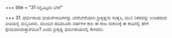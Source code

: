 +++
title = "31 ಸನ್ತವಿಟ್ಟನು ಬೇರೆ"

+++
31. ಧರ್ಮರಾಯ ಭೀಮಸೇನಾದಿಗಳನ್ನು ಬೇರೆಬೇರೆಯಾಗಿ ಶ್ರೀಕೃಷ್ಣನು ಸಂತೈಸಿ, ಮುನಿ ನಿಕರವನ್ನು ಉಚಿತವಾದ ರೀತಿಯಲ್ಲಿ  ಮನ್ನಿಸಿದನು. ಮುಂದಿನ ಹದಿಮೂರು ವರ್ಷಗಳ ಕಾಲ ಈ ರಾಜ ಸಂಕುಲಕ್ಕೆ ಈ ಕಾಡಿನಲ್ಲಿ ಹೇಗೆ ಕ್ಷೇಮವಾಗಿರುತ್ತಾರೆಯೋ?  ಎಂದು ಶ್ರೀಕೃಷ್ಣ ಧರ್ಮರಾಯನಲ್ಲಿ ಕೇಳಿದನು.